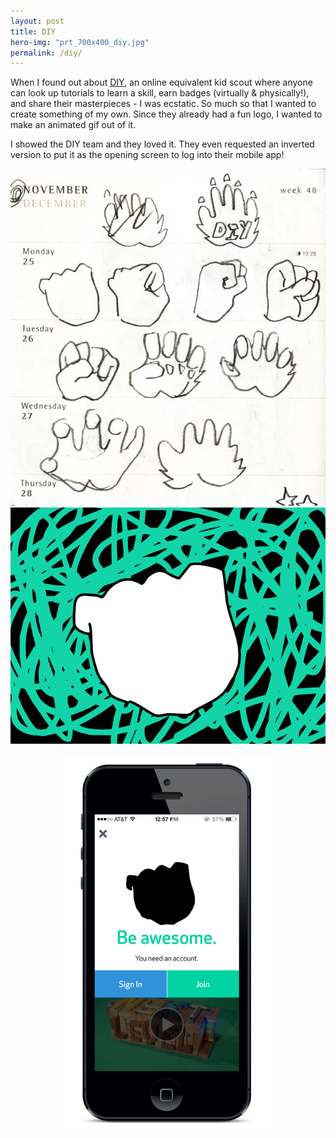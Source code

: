 ```yaml
---
layout: post
title: DIY
hero-img: "prt_700x400_diy.jpg"
permalink: /diy/
---
```


When I found out about <a href="http://diy.org" target="_blank">DIY</a>, an online equivalent kid scout where anyone can look up tutorials to learn a skill, earn badges (virtually & physically!), and share their masterpieces - I was ecstatic. So much so that I wanted to create something of my own. Since they already had a fun logo, I wanted to make an animated gif out of it.

I showed the DIY team and they loved it. They even requested an inverted version to put it as the opening screen to log into their mobile app!

![DIY Sketch](/public/img/diy/sketches.jpg)
![DIY Gif](/public/img/diy/diy_o.gif)
<center><img src="/public/img/diy/diy_inapp_phone_o.gif" alt="DIY Phone" height="600"/></center>
